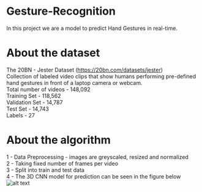# Gesture-Recognition

In this project we are a model to predict Hand Gestures in real-time.

# About the dataset
The 20BN - Jester Dataset (https://20bn.com/datasets/jester)   
Collection of labeled video clips that show humans performing pre-defined hand gestures in front of a laptop camera or webcam.  
Total number of videos   - 148,092  
Training Set              -  118,562  
Validation Set           - 14,787  
Test Set                  -   14,743  
Labels                   - 27  

# About the algorithm
1 - Data Preprocessing - images are greyscaled, resized and normalized  
2 - Taking fixed number of frames per video  
3 - Split into train and test data  
4 - The 3D CNN model for prediction can be seen in the figure below  
![alt text]()
